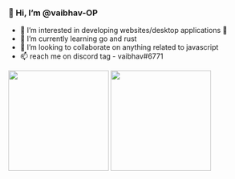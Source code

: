 ### 👋 Hi, I’m @vaibhav-OP
- 👀 I’m interested in developing websites/desktop applications 🤭
- 🌱 I’m currently learning go and rust
- 💞️ I’m looking to collaborate on anything related to javascript
- 📫 reach me on discord tag - vaibhav#6771

<div>
  <img align="center" height="200" src="https://github-readme-stats.vercel.app/api/top-langs/?username=vaibhav-OP&show_icons=true&line_height=27&count_private=true&langs_count=5" />
  <img align="center" height="200"  src="https://github-readme-stats.vercel.app/api?username=vaibhav-OP&show_icons=true&line_height=27&count_private=true" />
</div>
